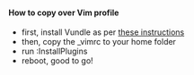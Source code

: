 #### How to copy over Vim profile

- first, install Vundle as per [these instructions](https://github.com/VundleVim/Vundle.vim/wiki/Vundle-for-Windows)
- then, copy the _vimrc to your home folder
- run :InstallPlugins
- reboot, good to go!
